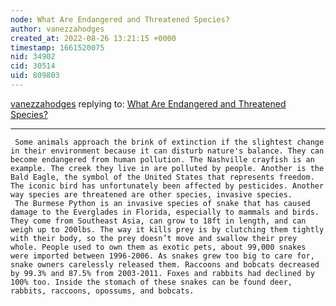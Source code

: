 ```yaml
---
node: What Are Endangered and Threatened Species? 
author: vanezzahodges
created_at: 2022-08-26 13:21:15 +0000
timestamp: 1661520075
nid: 34902
cid: 30514
uid: 809803
---
```




[vanezzahodges](../profile/vanezzahodges) replying to: [What Are Endangered and Threatened Species? ](../notes/TheChessGym/08-26-2022/what-are-endangered-and-threatened-species)

----
     Some animals approach the brink of extinction if the slightest change in their environment because it can disturb nature's balance. They can become endangered from human pollution. The Nashville crayfish is an example. The creek they live in are polluted by people. Another is the Bald Eagle, the symbol of the United States that represents freedom. The iconic bird has unfortunately been affected by pesticides. Another way species are threatened are other species, invasive species.
     The Burmese Python is an invasive species of snake that has caused damage to the Everglades in Florida, especially to mammals and birds. They come from Southeast Asia, can grow to 18ft in length, and can weigh up to 200lbs. The way it kills prey is by clutching them tightly with their body, so the prey doesn’t move and swallow their prey whole. People used to own them as exotic pets, about 99,000 snakes were imported between 1996-2006. As snakes grew too big to care for, snake owners carelessly released them. Raccoons and bobcats decreased by 99.3% and 87.5% from 2003-2011. Foxes and rabbits had declined by 100% too. Inside the stomach of these snakes can be found deer, rabbits, raccoons, opossums, and bobcats. 